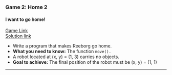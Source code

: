 
### Game 2: Home 2
  
#### I want to go home!  
[Game Link](https://reeborg.ca/reeborg.html?lang=en&mode=python&menu=worlds%2Fmenus%2Freeborg_intro_en.json&name=Home%202&url=worlds%2Ftutorial_en%2Fhome2.json)  
[Solution link](home2.py)
- Write a program that makes Reeborg go home.  
- **What you need to know:** The function `move().`
- A robot located at (x, y) = (1, 3) carries no objects.
- **Goal to achieve:** The final position of the robot must be (x, y) = (1, 1)

---